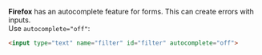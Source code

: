 **Firefox** has an autocomplete feature for forms. This can create errors with inputs.  
Use `autocomplete="off"`:  
``` html
<input type="text" name="filter" id="filter" autocomplete="off">
```